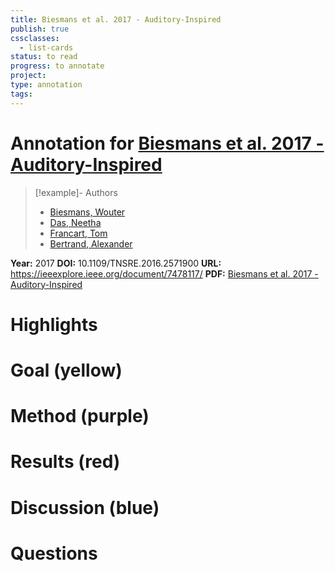 ```yaml
---
title: Biesmans et al. 2017 - Auditory-Inspired
publish: true
cssclasses:
  - list-cards
status: to read
progress: to annotate
project:
type: annotation
tags:
---
```

# Annotation for [Biesmans et al. 2017 - Auditory-Inspired](Papers/References/Biesmans%20et%20al.%202017%20-%20Auditory-Inspired)

> [!example]- Authors
> - [Biesmans, Wouter](Biesmans%2C%20Wouter)
> - [Das, Neetha](Das%2C%20Neetha)
> - [Francart, Tom](Francart%2C%20Tom)
> - [Bertrand, Alexander](Bertrand%2C%20Alexander)

**Year:** 2017
**DOI:** 10.1109/TNSRE.2016.2571900
**URL:** https://ieeexplore.ieee.org/document/7478117/
**PDF:** [Biesmans et al. 2017 - Auditory-Inspired](Papers/PDFs/Biesmans%20et%20al.%202017%20-%20Auditory-Inspired%20Speech%20Envelope%20Extraction%20Methods%20for%20Improved%20EEG-Based%20Auditory%20Attention%20Detection%20in%20a%20Cocktail%20Party%20Scenario.pdf)

# Highlights


# Goal (yellow)


# Method (purple)


# Results (red)


# Discussion (blue)


# Questions

